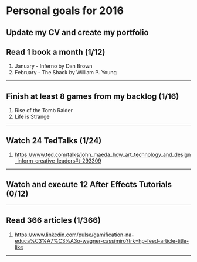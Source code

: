 # Personal goals for 2016

## Update my CV and create my portfolio

## Read 1 book a month (1/12)
1. January - Inferno by Dan Brown
2. February - The Shack by William P. Young

-------------------

## Finish at least 8 games from my backlog (1/16)
1. Rise of the Tomb Raider
2. Life is Strange

-------------------

## Watch 24 TedTalks (1/24)
1. https://www.ted.com/talks/john_maeda_how_art_technology_and_design_inform_creative_leaders#t-293309

-------------------

## Watch and execute 12 After Effects Tutorials (0/12)

-------------------

## Read 366 articles (1/366)
1. https://www.linkedin.com/pulse/gamification-na-educa%C3%A7%C3%A3o-wagner-cassimiro?trk=hp-feed-article-title-like

-------------------
